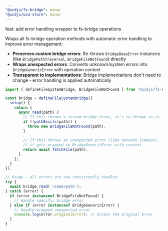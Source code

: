 ```yaml
---
"@ucdjs/fs-bridge": minor
"@ucdjs/ucd-store": minor
---
```


feat: add error handling wrapper to fs-bridge operations

Wraps all fs-bridge operation methods with automatic error handling to improve error management:

- **Preserves custom bridge errors**: Re-throws `BridgeBaseError` instances (like `BridgePathTraversal`, `BridgeFileNotFound`) directly
- **Wraps unexpected errors**: Converts unknown/system errors into `BridgeGenericError` with operation context
- **Transparent to implementations**: Bridge implementations don't need to change - error handling is applied automatically

```typescript
import { defineFileSystemBridge, BridgeFileNotFound } from '@ucdjs/fs-bridge';

const bridge = defineFileSystemBridge({
  setup() {
    return {
      async read(path) {
        // If this throws a custom bridge error, it's re-thrown as-is
        if (!pathExists(path)) {
          throw new BridgeFileNotFound(path);
        }
        
        // If this throws an unexpected error (like network timeout),
        // it gets wrapped in BridgeGenericError with context
        return await fetchFile(path);
      }
    };
  }
});

// Usage - all errors are now consistently handled
try {
  await bridge.read('/some/path');
} catch (error) {
  if (error instanceof BridgeFileNotFound) {
    // Handle specific bridge error
  } else if (error instanceof BridgeGenericError) {
    // Handle wrapped unexpected error
    console.log(error.originalError); // Access the original error
  }
}
```
